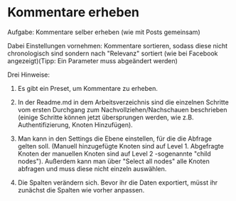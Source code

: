 # Kommentare erheben

Aufgabe: Kommentare selber erheben (wie mit Posts gemeinsam) 

Dabei Einstellungen vornehmen: Kommentare sortieren, sodass diese nicht chronologisch sind sondern nach "Relevanz" sortiert (wie bei Facebook angezeigt)(Tipp: Ein Parameter muss abgeändert werden) 

Drei Hinweise:

1. Es gibt ein Preset, um Kommentare zu erheben.
 
2. In der Readme.md in dem Arbeitsverzeichnis sind die einzelnen Schritte vom ersten Durchgang zum Nachvollziehen/Nachschauen beschrieben (einige Schritte können jetzt übersprungen werden, wie z.B. Authentifizierung, Knoten Hinzufügen).

2. Man kann in den Settings die Ebene einstellen, für die die Abfrage gelten soll. (Manuell hinzugefügte Knoten sind auf Level 1. Abgefragte Knoten der manuellen Knoten sind auf Level 2 -sogenannte "child nodes"). Außerdem kann man über "Select all nodes" alle Knoten abfragen und muss diese nicht einzeln auswählen.

3. Die Spalten verändern sich. Bevor ihr die Daten exportiert, müsst ihr zunächst die Spalten wie vorher anpassen.